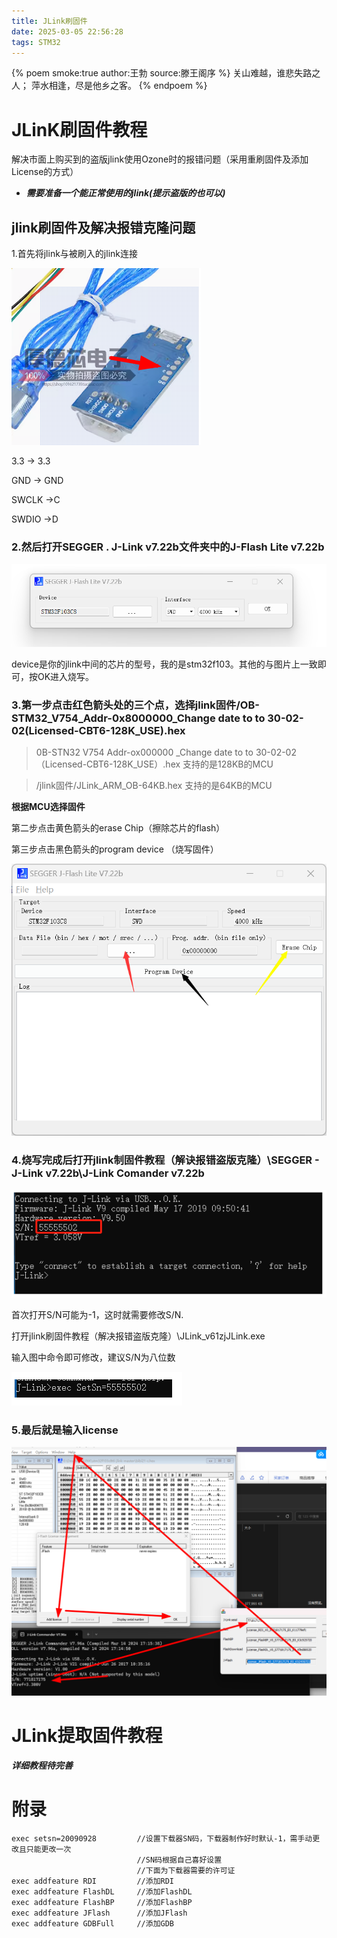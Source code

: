 ```yaml
---
title: JLink刷固件
date: 2025-03-05 22:56:28
tags: STM32
---
```


{% poem smoke:true author:王勃 source:滕王阁序 %}
关山难越，谁悲失路之人；
萍水相逢，尽是他乡之客。
{% endpoem %} 

# JLinK刷固件教程
解决市面上购买到的盗版jlink使用Ozone时的报错问题（采用重刷固件及添加License的方式）

* ***需要准备一个能正常使用的jlink(提示盗版的也可以)***

## jlink刷固件及解决报错克隆问题

1.首先将jlink与被刷入的jlink连接

![jlink](/images/JLink刷固件/jlink(1).jpg)

3.3 -> 3.3

GND -> GND

SWCLK ->C

SWDIO ->D


### 2.然后打开SEGGER . J-Link v7.22b文件夹中的J-Flash Lite v7.22b
  
 ![jlink](/images/JLink刷固件/jlink(5).png)

device是你的jlink中间的芯片的型号，我的是stm32f103。其他的与图片上一致即可，按OK进入烧写。

### 3.第一步点击红色箭头处的三个点，选择jlink固件/OB-STM32_V754_Addr-0x8000000_Change date to  to 30-02-02(Licensed-CBT6-128K_USE).hex

>0B-STN32 V754 Addr-ox000000 _Change date to to 30-02-02（Licensed-CBT6-128K_USE）.hex  支持的是128KB的MCU

>/jlink固件/JLink_ARM_OB-64KB.hex 支持的是64KB的MCU

**根据MCU选择固件**

第二步点击黄色箭头的erase Chip（擦除芯片的flash）

第三步点击黑色箭头的program device （烧写固件）

![jLink](/images/JLink刷固件/jlink(6).png)

### 4.烧写完成后打开jlink制固件教程（解诀报错盗版克隆）\SEGGER - J-Link v7.22b\J-Link Comander v7.22b

![jlink](/images/JLink刷固件/jlink（3）.png)

首次打开S/N可能为-1，这时就需要修改S/N.

打开jlink刷固件教程（解决报错盗版克隆）\JLink_v61zjJLink.exe

输入图中命令即可修改，建议S/N为八位数       

![jlink](/images/JLink刷固件//jlink(4).png)

### 5.最后就是输入license

![jlink](/images/JLink刷固件/jlink(2).jpg)


# JLink提取固件教程

***详细教程待完善***

# 附录
```
exec setsn=20090928			//设置下载器SN码，下载器制作好时默认-1，需手动更改且只能更改一次
                            //SN码根据自己喜好设置
                            //下面为下载器需要的许可证
exec addfeature RDI			//添加RDI
exec addfeature FlashDL		//添加FlashDL
exec addfeature FlashBP  	//添加FlashBP
exec addfeature JFlash		//添加JFlash
exec addfeature GDBFull		//添加GDB
```